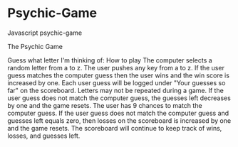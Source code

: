 # Psychic-Game
Javascript psychic-game


The Psychic Game

Guess what letter I'm thinking of: How to play
The computer selects a random letter from  a to z.   The user pushes any key from a to z.  If the user guess matches the computer guess then the user wins and the win score is increased by one. Each user guess will be logged under "Your guesses so far" on the scoreboard.  Letters may not be repeated during a game.  If the user guess does not match the computer guess, the guesses left decreases by one and the game resets.  The user has 9 chances to match the computer guess.   If the user guess does not match the computer guess and guesses left equals zero, then losses on the scoreboard is increased by one and the game resets.  The scoreboard will continue to keep track of wins, losses, and guesses left.